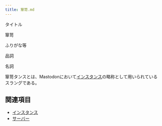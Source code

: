 ```yaml
---
title: 箪笥.md
---
```

<div>

タイトル

</div>

箪笥

ふりがな等

品詞

名詞

  

箪笥タンスとは、Mastodonにおいて[インスタンス](/%E3%82%A4%E3%83%B3%E3%82%B9%E3%82%BF%E3%83%B3%E3%82%B9 "インスタンス")の略称として用いられているスラングである。

## 関連項目

-   [インスタンス](/%E3%82%A4%E3%83%B3%E3%82%B9%E3%82%BF%E3%83%B3%E3%82%B9 "インスタンス")
-   [サーバー](/%E3%82%B5%E3%83%BC%E3%83%90%E3%83%BC "サーバー")
